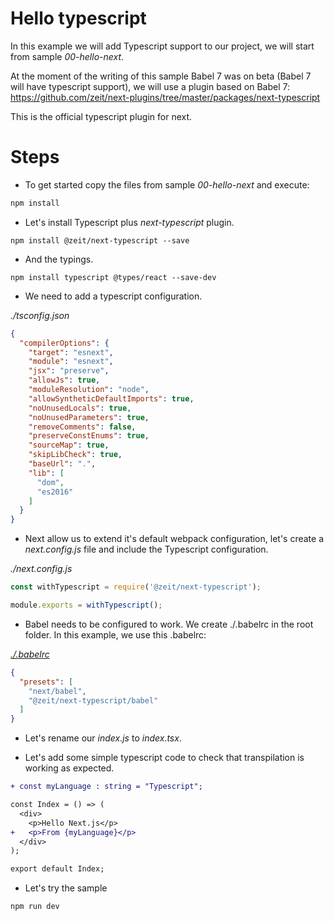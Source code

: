 # Hello typescript

In this example we will add Typescript support to our project, we will start from sample _00-hello-next_.

At the moment of the writing of this sample Babel 7 was on beta (Babel 7 will have typescript support), we will use
a plugin based on Babel 7: https://github.com/zeit/next-plugins/tree/master/packages/next-typescript

This is the official typescript plugin for next.

# Steps

- To get started copy the files from sample _00-hello-next_ and execute:

```bash
npm install
```

- Let's install Typescript plus _next-typescript_ plugin.

```
npm install @zeit/next-typescript --save
```

- And the typings.

```
npm install typescript @types/react --save-dev
```

- We need to add a typescript configuration.

_./tsconfig.json_

```json
{
  "compilerOptions": {
    "target": "esnext",
    "module": "esnext",
    "jsx": "preserve",
    "allowJs": true,
    "moduleResolution": "node",
    "allowSyntheticDefaultImports": true,
    "noUnusedLocals": true,
    "noUnusedParameters": true,
    "removeComments": false,
    "preserveConstEnums": true,
    "sourceMap": true,
    "skipLibCheck": true,
    "baseUrl": ".",
    "lib": [
      "dom",
      "es2016"
    ]
  }
}
```

- Next allow us to extend it's default webpack configuration,
let's create a _next.config.js_ file and include the Typescript configuration.

_./next.config.js_

```javascript
const withTypescript = require('@zeit/next-typescript');

module.exports = withTypescript();

```

- Babel needs to be configured to work. We create ./.babelrc in the root folder. In this example, we use this .babelrc:

_[./.babelrc](./.babelrc)_

```json
{
  "presets": [
    "next/babel",
    "@zeit/next-typescript/babel"
  ]
}

```

- Let's rename our _index.js_ to _index.tsx_.

- Let's add some simple typescript code to check that 
transpilation is working as expected.

```diff 
+ const myLanguage : string = "Typescript";

const Index = () => (
  <div>
    <p>Hello Next.js</p>
+   <p>From {myLanguage}</p>
  </div>
);

export default Index;
```

- Let's try the sample

```bash
npm run dev
```



